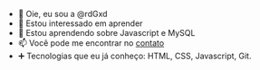 - 👋 Oie, eu sou a @rdGxd
- 👀 Estou interessado em aprender
- 🌱 Estou aprendendo sobre Javascript e MySQL
- 📫 Você pode me encontrar no [contato](https://rdgxd.github.io/Social-Tree/)
- ➕ Tecnologias que eu já conheço: HTML, CSS, Javascript, Git.
